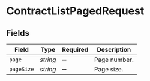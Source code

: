 # ContractListPagedRequest


## Fields

| Field              | Type               | Required           | Description        |
| ------------------ | ------------------ | ------------------ | ------------------ |
| `page`             | *string*           | :heavy_minus_sign: | Page number.       |
| `pageSize`         | *string*           | :heavy_minus_sign: | Page size.         |